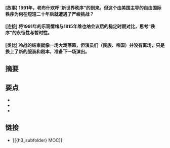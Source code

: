 #### [故事] 1991年，老布什欢呼“新世界秩序”的到来。但这个由美国主导的自由国际秩序为何在短短二十年后就遭遇了严峻挑战？


#### [连接] 将1991年的乐观情绪与1815年维也纳会议后的稳定时期对比，思考“秩序”的永恒性与暂时性。


#### [类比] 冷战的结束就像一场大戏落幕，但演员们（民族、帝国）并没有离场，只是换上了新的服装和剧本，准备下一场演出。


## 摘要


## 要点

- 
- 
- 

## 链接

- [[{h3_subfolder} MOC]]
